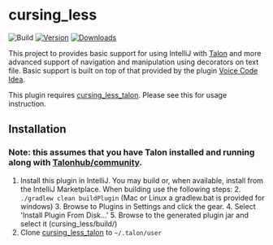 # cursing_less

![Build](https://github.com/msedgren/cursing_less/workflows/Build/badge.svg)
[![Version](https://img.shields.io/jetbrains/plugin/v/MARKETPLACE_ID.svg)](https://plugins.jetbrains.com/plugin/MARKETPLACE_ID)
[![Downloads](https://img.shields.io/jetbrains/plugin/d/MARKETPLACE_ID.svg)](https://plugins.jetbrains.com/plugin/MARKETPLACE_ID)

<!-- Plugin description -->
This project to provides basic support for using IntelliJ with [Talon](https://talonvoice.com/) and more advanced support
of navigation and manipulation using decorators on text file. Basic support is built on top of that provided by the
plugin [Voice Code Idea](https://github.com/anonfunc/intellij-voicecode).

This plugin requires [cursing_less_talon](https://github.com/msedgren/cursing_less_talon).
Please see this for usage instruction.
<!-- Plugin description end -->
## Installation

### Note: this assumes that you have Talon installed and running along with [Talonhub/community](https://github.com/talonhub/community).
1. Install this plugin in IntelliJ. You may build or, when available, install from 
the IntelliJ Marketplace. When building use the following steps:
   2. `./gradlew clean buildPlugin` (Mac or Linux a gradlew.bat is provided for windows)
   3. Browse to Plugins in Settings and click the gear.
   4. Select 'Install Plugin From Disk...'
   5. Browse to the generated plugin jar and select it (cursing_less/build/)
2. Clone [cursing_less_talon](https://github.com/msedgren/cursing_less_talon) to `~/.talon/user`  

